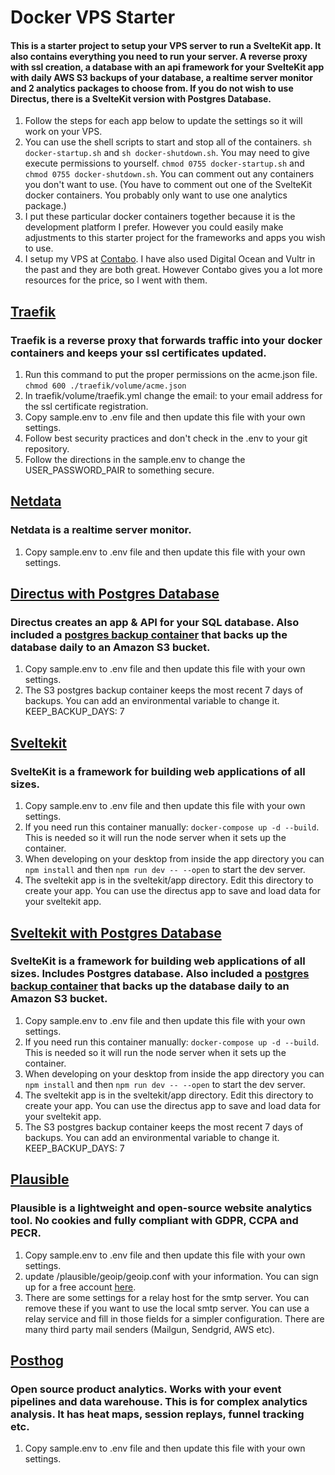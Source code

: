 # Docker VPS Starter
#### This is a starter project to setup your VPS server to run a SvelteKit app.  It also contains everything you need to run your server. A reverse proxy with ssl creation, a database with an api framework for your SvelteKit app with daily AWS S3 backups of your database, a realtime server monitor and 2 analytics packages to choose from. If you do not wish to use Directus, there is a SvelteKit version with Postgres Database.

1. Follow the steps for each app below to update the settings so it will work on your VPS.
2. You can use the shell scripts to start and stop all of the containers. `sh docker-startup.sh` and `sh docker-shutdown.sh`.  You may need to give execute permissions to yourself. `chmod 0755 docker-startup.sh` and `chmod 0755 docker-shutdown.sh`. You can comment out any containers you don't want to use.  (You have to comment out one of the SvelteKit docker containers. You probably only want to use one analytics package.)
3. I put these particular docker containers together because it is the development platform I prefer.  However you could easily make adjustments to this starter project for the frameworks and apps you wish to use.
4. I setup my VPS at [Contabo](https://contabo.com/en/).  I have also used Digital Ocean and Vultr in the past and they are both great.  However Contabo gives you a lot more resources for the price, so I went with them.

## [Traefik](https://traefik.io)
### Traefik is a reverse proxy that forwards traffic into your docker containers and keeps your ssl certificates updated.
1. Run this command to put the proper permissions on the acme.json file. `chmod 600 ./traefik/volume/acme.json`
2. In traefik/volume/traefik.yml change the email: to your email address for the ssl certificate registration.
3. Copy sample.env to .env file and then update this file with your own settings.
4. Follow best security practices and don't check in the .env to your git repository.
5. Follow the directions in the sample.env to change the USER_PASSWORD_PAIR to something secure.

## [Netdata](https://www.netdata.cloud)
### Netdata is a realtime server monitor.
1. Copy sample.env to .env file and then update this file with your own settings.

## [Directus with Postgres Database](https://directus.io)
### Directus creates an app & API for your SQL database. Also included a [postgres backup container](https://github.com/heyman/postgresql-backup) that backs up the database daily to an Amazon S3 bucket.
1. Copy sample.env to .env file and then update this file with your own settings.
2. The S3 postgres backup container keeps the most recent 7 days of backups.  You can add an environmental variable to change it. KEEP_BACKUP_DAYS: 7

## [Sveltekit](https://kit.svelte.dev)
### SvelteKit is a framework for building web applications of all sizes.
1. Copy sample.env to .env file and then update this file with your own settings.
2. If you need run this container manually: `docker-compose up -d --build`.  This is needed so it will run the node server when it sets up the container.
3. When developing on your desktop from inside the app directory you can `npm install` and then `npm run dev -- --open` to start the dev server.
4.  The sveltekit app is in the sveltekit/app directory.  Edit this directory to create your app.  You can use the directus app to save and load data for your sveltekit app.

## [Sveltekit with Postgres Database](https://kit.svelte.dev)
### SvelteKit is a framework for building web applications of all sizes. Includes Postgres database. Also included a [postgres backup container](https://github.com/heyman/postgresql-backup) that backs up the database daily to an Amazon S3 bucket.
1. Copy sample.env to .env file and then update this file with your own settings.
2. If you need run this container manually: `docker-compose up -d --build`.  This is needed so it will run the node server when it sets up the container.
3. When developing on your desktop from inside the app directory you can `npm install` and then `npm run dev -- --open` to start the dev server.
4.  The sveltekit app is in the sveltekit/app directory.  Edit this directory to create your app.  You can use the directus app to save and load data for your sveltekit app.
2. The S3 postgres backup container keeps the most recent 7 days of backups.  You can add an environmental variable to change it. KEEP_BACKUP_DAYS: 7

## [Plausible](https://plausible.io)
### Plausible is a lightweight and open-source website analytics tool. No cookies and fully compliant with GDPR, CCPA and PECR.
1. Copy sample.env to .env file and then update this file with your own settings.
2. update /plausible/geoip/geoip.conf with your information.  You can sign up for a free account [here](https://dev.maxmind.com/geoip/geolite2-free-geolocation-data?lang=en). 
3. There are some settings for a relay host for the smtp server.  You can remove these if you want to use the local smtp server. You can use a relay service and fill in those fields for a simpler configuration.  There are many third party mail senders (Mailgun, Sendgrid, AWS etc).  

## [Posthog](https://posthog.com)
### Open source product analytics. Works with your event pipelines and data warehouse. This is for complex analytics analysis.  It has heat maps, session replays, funnel tracking etc.  
1. Copy sample.env to .env file and then update this file with your own settings.
 

